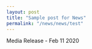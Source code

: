 ```yaml
---
layout: post
title: "Sample post for News"
permalink: "/news/news/test"
---
```

Media Release - Feb 11 2020
